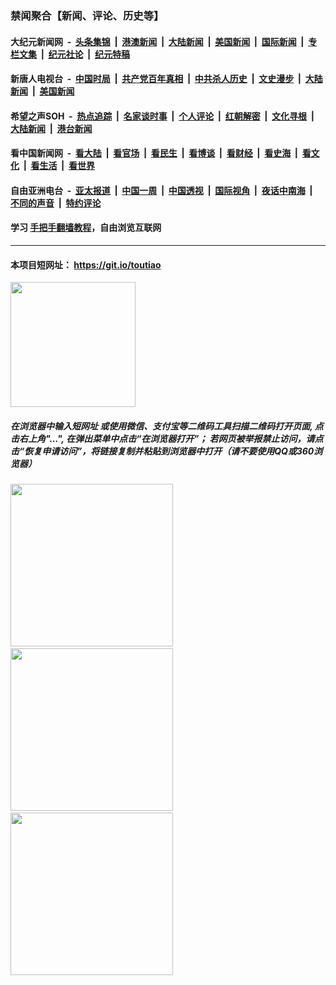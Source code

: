 ### 禁闻聚合【新闻、评论、历史等】

#### 大纪元新闻网 &nbsp;-&nbsp; [头条集锦](indexes/E头条集锦.md?t=03010202) &nbsp;|&nbsp; [港澳新闻](indexes/E港澳新闻.md?t=03010202)  &nbsp;|&nbsp; [大陆新闻](indexes/E大陆新闻.md?t=03010202) &nbsp;|&nbsp; [美国新闻](indexes/E美国新闻.md?t=03010202) &nbsp;|&nbsp; [国际新闻](indexes/E国际新闻.md?t=03010202) &nbsp;|&nbsp; [专栏文集](indexes/E专栏文集.md?t=03010202) &nbsp;|&nbsp; [纪元社论](indexes/E纪元社论.md?t=03010202) &nbsp;|&nbsp; [纪元特稿](indexes/E纪元特稿.md?t=03010202) 

#### 新唐人电视台 &nbsp;-&nbsp; [中国时局](indexes/N中国时局.md?t=03010202) &nbsp;|&nbsp; [共产党百年真相](indexes/N共产党百年真相.md?t=03010202) &nbsp;|&nbsp; [中共杀人历史](indexes/N中共杀人历史.md?t=03010202) &nbsp;|&nbsp; [文史漫步](indexes/N文史漫步.md?t=03010202) &nbsp;|&nbsp; [大陆新闻](indexes/N大陆新闻.md?t=03010202) &nbsp;|&nbsp; [美国新闻](indexes/N美国新闻.md?t=03010202)

#### 希望之声SOH &nbsp;-&nbsp; [热点追踪](indexes/H热点追踪.md?t=03010202) &nbsp;|&nbsp; [名家谈时事](indexes/H名家谈时事.md?t=03010202) &nbsp;|&nbsp; [个人评论](indexes/H个人评论.md?t=03010202)  &nbsp;|&nbsp; [红朝解密](indexes/H红朝解密.md?t=03010202) &nbsp;|&nbsp; [文化寻根](indexes/H文化寻根.md?t=03010202) &nbsp;|&nbsp; [大陆新闻](indexes/H大陆新闻.md?t=03010202) &nbsp;|&nbsp; [港台新闻](indexes/H港台新闻.md?t=03010202)

#### 看中国新闻网 &nbsp;-&nbsp; [看大陆](indexes/S看大陆.md?t=03010202) &nbsp;|&nbsp; [看官场](indexes/S看官场.md?t=03010202) &nbsp;|&nbsp; [看民生](indexes/S看民生.md?t=03010202)  &nbsp;|&nbsp; [看博谈](indexes/S看博谈.md?t=03010202) &nbsp;|&nbsp; [看财经](indexes/S看财经.md?t=03010202) &nbsp;|&nbsp; [看史海](indexes/S看史海.md?t=03010202) &nbsp;|&nbsp; [看文化](indexes/S看文化.md?t=03010202) &nbsp;|&nbsp; [看生活](indexes/S看生活.md?t=03010202) &nbsp;|&nbsp; [看世界](indexes/S看世界.md?t=03010202)

#### 自由亚洲电台 &nbsp;-&nbsp; [亚太报道](indexes/R亚太报道.md?t=03010202) &nbsp;|&nbsp; [中国一周](indexes/R中国一周.md?t=03010202) &nbsp;|&nbsp; [中国透视](indexes/R中国透视.md?t=03010202)  &nbsp;|&nbsp; [国际视角](indexes/R国际视角.md?t=03010202) &nbsp;|&nbsp; [夜话中南海](indexes/R夜话中南海.md?t=03010202) &nbsp;|&nbsp; [不同的声音](indexes/R不同的声音.md?t=03010202) &nbsp;|&nbsp; [特约评论](indexes/R特约评论.md?t=03010202)

#### 学习 [手把手翻墙教程](https://github.com/gfw-breaker/guides/wiki)，自由浏览互联网

----

#### 本项目短网址： https://git.io/toutiao
<img src="https://raw.githubusercontent.com/gfw-breaker/banned-news/master/scripts/img/qr.png" width="200px"/>  

##### 在浏览器中输入短网址 或使用微信、支付宝等二维码工具扫描二维码打开页面, 点击右上角"...", 在弹出菜单中点击“在浏览器打开”； 若网页被举报禁止访问，请点击“恢复申请访问”，将链接复制并粘贴到浏览器中打开（请不要使用QQ或360浏览器）

<img src="https://raw.githubusercontent.com/gfw-breaker/banned-news/master/scripts/img/1.png" width="260px"/> &nbsp; <img src="https://raw.githubusercontent.com/gfw-breaker/banned-news/master/scripts/img/2.png" width="260px"/> &nbsp; <img src="https://raw.githubusercontent.com/gfw-breaker/banned-news/master/scripts/img/3.png" width="260px"/>
